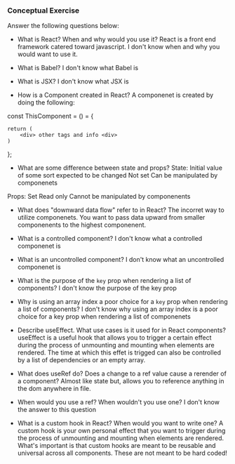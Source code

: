 ### Conceptual Exercise

Answer the following questions below:

- What is React? When and why would you use it?
React is a front end framework catered toward javascript. I don't know when and why you would want to use it.

- What is Babel?
I don't know what Babel is

- What is JSX?
I don't know what JSX is

- How is a Component created in React?
A componenet is created by doing the following:

const ThisComponent = () = {

    return (
        <div> other tags and info <div>
    )
};

- What are some difference between state and props?
State:
Initial value of some sort expected to be changed
Not set
Can be manipulated by componenets


Props:
Set
Read only
Cannot be manipulated by componenents 

- What does "downward data flow" refer to in React?
The incorret way to utilize componenets. You want to pass data upward from smaller componenents to the highest componenent. 

- What is a controlled component?
I don't know what a controlled componenet is

- What is an uncontrolled component?
I don't know what an uncontrolled componenet is

- What is the purpose of the `key` prop when rendering a list of components?
I don't know the purpose of the key prop

- Why is using an array index a poor choice for a `key` prop when rendering a list of components?
I don't know why using an array index is a poor choice for a key prop when rendering a list of componenets

- Describe useEffect.  What use cases is it used for in React components?
useEffect is a useful hook that allows you to trigger a certain effect during the process of unmounting and mounting when elements are rendered. The time at which this effet is trigged can also be controlled by a list of dependencies or an empty array.

- What does useRef do?  Does a change to a ref value cause a rerender of a component?
Almost like state but, allows you to reference anything in the dom anywhere in file.

- When would you use a ref? When wouldn't you use one?
I don't know the answer to this question

- What is a custom hook in React? When would you want to write one?
A custom hook is your own personal effect that you want to trigger during the process of unmounting and mounting when elements are rendered. What's important is that custom hooks are meant to be reusable and universal across all components. These are not meant to be hard coded!